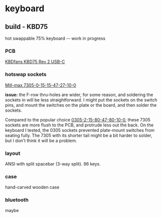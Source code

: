 # keyboard

## build - KBD75

hot swappable 75% keyboard -- work in progress

### PCB

[KBDfans KBD75 Rev 2 USB-C](https://kbdfans.com/collections/75/products/kbdfans-75-pcb-75)

### hotswap sockets

[Mill-max 7305-0-15-15-47-27-10-0](https://www.mouser.com/ProductDetail/Mill-Max/7305-0-15-15-47-27-10-0?qs=%2Fha2pyFadugftNJCRxiOOwqKNrTG4vZoDh9pyJZgPMI6W1rFOopWSlGzFvj96Axw)

**issue:** the F-row thru-holes are wider, for some reason, and soldering the sockets in will be less straightforward.  I might put the sockets on the switch pins, and mount the switches on the plate or the board, and then solder the sockets.

Compared to the popular choice [0305-2-15-80-47-80-10-0](https://www.mouser.com/ProductDetail/Mill-Max/0305-2-15-80-47-80-10-0?qs=QtQX4uD3c2Uys0ai6Tr8NQ%3D%3D), these 7305 sockets are more flush to the PCB, and protrude less out the back.  On the keyboard I tested, the 0305 sockets prevented plate-mount switches from seating fully.  The 7305 with its shorter tail might be a bit harder to solder, but I don't think it will be a problem.
### layout

ANSI with split spacebar (3-way split). 86 keys.

### case

hand-carved wooden case

### bluetooth

maybe